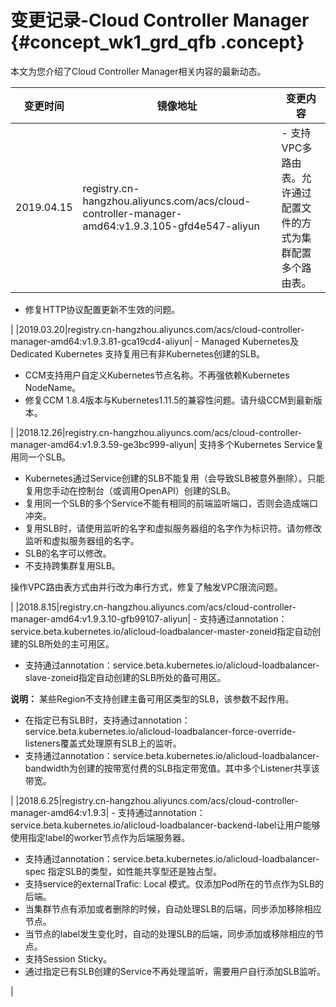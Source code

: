 # 变更记录-Cloud Controller Manager {#concept_wk1_grd_qfb .concept}

本文为您介绍了Cloud Controller Manager相关内容的最新动态。

|变更时间|镜像地址|变更内容|
|----|----|----|
|2019.04.15|registry.cn-hangzhou.aliyuncs.com/acs/cloud-controller-manager-amd64:v1.9.3.105-gfd4e547-aliyun| -   支持VPC多路由表。允许通过配置文件的方式为集群配置多个路由表。
-   修复HTTP协议配置更新不生效的问题。

 |
|2019.03.20|registry.cn-hangzhou.aliyuncs.com/acs/cloud-controller-manager-amd64:v1.9.3.81-gca19cd4-aliyun| -   Managed Kubernetes及Dedicated Kubernetes 支持复用已有非Kubernetes创建的SLB。
-   CCM支持用户自定义Kubernetes节点名称。不再强依赖Kubernetes NodeName。
-   修复CCM 1.8.4版本与Kubernetes1.11.5的兼容性问题。请升级CCM到最新版本。

 |
|2018.12.26|registry.cn-hangzhou.aliyuncs.com/acs/cloud-controller-manager-amd64:v1.9.3.59-ge3bc999-aliyun| 支持多个Kubernetes Service复用同一个SLB。

-   Kubernetes通过Service创建的SLB不能复用（会导致SLB被意外删除）。只能复用您手动在控制台（或调用OpenAPI）创建的SLB。
-   复用同一个SLB的多个Service不能有相同的前端监听端口，否则会造成端口冲突。
-   复用SLB时，请使用监听的名字和虚拟服务器组的名字作为标识符。请勿修改监听和虚拟服务器组的名字。
-   SLB的名字可以修改。
-   不支持跨集群复用SLB。

 操作VPC路由表方式由并行改为串行方式，修复了触发VPC限流问题。

 |
|2018.8.15|registry.cn-hangzhou.aliyuncs.com/acs/cloud-controller-manager-amd64:v1.9.3.10-gfb99107-aliyun| -   支持通过annotation：service.beta.kubernetes.io/alicloud-loadbalancer-master-zoneid指定自动创建的SLB所处的主可用区。
-   支持通过annotation：service.beta.kubernetes.io/alicloud-loadbalancer-slave-zoneid指定自动创建的SLB所处的备可用区。

**说明：** 某些Region不支持创建主备可用区类型的SLB，该参数不起作用。

-   在指定已有SLB时，支持通过annotation：service.beta.kubernetes.io/alicloud-loadbalancer-force-override-listeners覆盖式处理原有SLB上的监听。
-   支持通过annotation：service.beta.kubernetes.io/alicloud-loadbalancer-bandwidth为创建的按带宽付费的SLB指定带宽值。其中多个Listener共享该带宽。

 |
|2018.6.25|registry.cn-hangzhou.aliyuncs.com/acs/cloud-controller-manager-amd64:v1.9.3| -   支持通过annotation：service.beta.kubernetes.io/alicloud-loadbalancer-backend-label让用户能够使用指定label的worker节点作为后端服务器。
-   支持通过annotation：service.beta.kubernetes.io/alicloud-loadbalancer-spec 指定SLB的类型，如性能共享型还是独占型。
-   支持service的externalTrafic: Local 模式。仅添加Pod所在的节点作为SLB的后端。
-   当集群节点有添加或者删除的时候，自动处理SLB的后端，同步添加移除相应节点。
-   当节点的label发生变化时，自动的处理SLB的后端，同步添加或移除相应的节点。
-   支持Session Sticky。
-   通过指定已有SLB创建的Service不再处理监听，需要用户自行添加SLB监听。

 |

